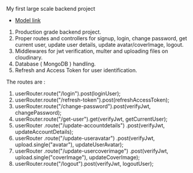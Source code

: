 My first large scale backend project

- [Model link](https://app.eraser.io/workspace/YtPqZ1VogxGy1jzIDkzj)

1. Production grade backend project.
2. Proper routes and controllers for signup, login, change password, get current user, update user details, update avatar/coverImage, logout.
3. Middlewares for jwt verification, multer and uploading files on cloudinary.
4. Database ( MongoDB ) handling.
5. Refresh and Access Token for user identification.

The routes are :

1. userRouter.route("/login").post(loginUser);
2. userRouter.route("/refresh-token").post(refreshAccessToken);
3. userRouter.route("/change-password").post(verifyJwt, changePassword);
4. userRouter.route("/get-user").get(verifyJwt, getCurrentUser);
5. userRouter
   .route("/update-accountdetails")
   .post(verifyJwt, updateAccountDetails);
6. userRouter
   .route("/update-useravatar")
   .post(verifyJwt, upload.single("avatar"), updateUserAvatar);
7. userRouter
   .route("/update-usercoverimage")
   .post(verifyJwt, upload.single("coverImage"), updateCoverImage);
8. userRouter.route("/logout").post(verifyJwt, logoutUser);
